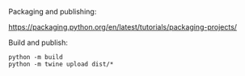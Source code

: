 
Packaging and publishing:

https://packaging.python.org/en/latest/tutorials/packaging-projects/

Build and publish:

```
python -m build
python -m twine upload dist/*
```
